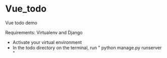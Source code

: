 # Vue_todo
Vue todo demo 

Requirements:
Virtualenv and Django

- Activate your virtual environment
- In the todo directory on the terminal, run " python manage.py runserver "
